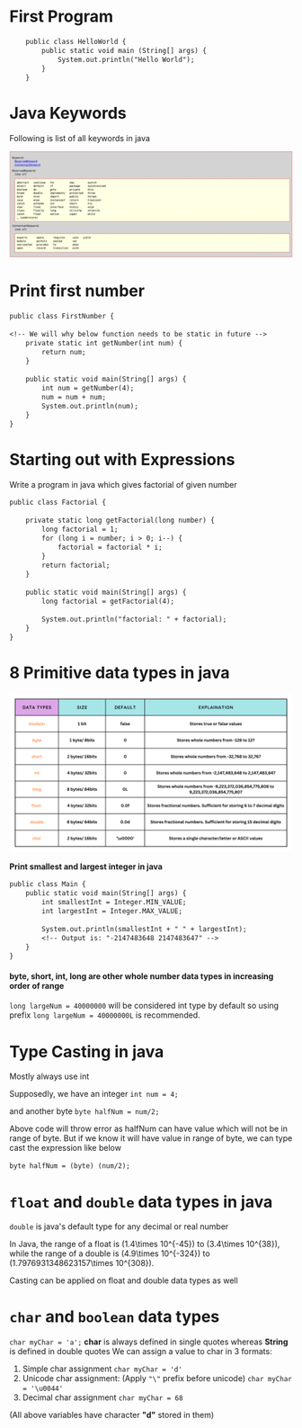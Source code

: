 # First Program

```
    public class HelloWorld {
        public static void main (String[] args) {
            System.out.println("Hello World");
        }
    }
```

# Java Keywords

Following is list of all keywords in java

![java keywords](./images/java-keywords.png)

# Print first number

```
public class FirstNumber {

<!-- We will why below function needs to be static in future -->
    private static int getNumber(int num) {
        return num;
    }

    public static void main(String[] args) {
        int num = getNumber(4);
        num = num + num;
        System.out.println(num);
    }
}
```

# Starting out with Expressions

Write a program in java which gives factorial of given number

```
public class Factorial {

    private static long getFactorial(long number) {
        long factorial = 1;
        for (long i = number; i > 0; i--) {
            factorial = factorial * i;
        }
        return factorial;
    }

    public static void main(String[] args) {
        long factorial = getFactorial(4);

        System.out.println("factorial: " + factorial);
    }
}
```

# 8 Primitive data types in java

![primitive data types in javas](./images/Primitive.png)

**Print smallest and largest integer in java**

```
public class Main {
    public static void main(String[] args) {
        int smallestInt = Integer.MIN_VALUE;
        int largestInt = Integer.MAX_VALUE;

        System.out.println(smallestInt + " " + largestInt);
        <!-- Output is: "-2147483648 2147483647" -->
    }
}
```

#### byte, short, int, long are other whole number data types in increasing order of range

`long largeNum = 40000000` will be considered int type by default so using prefix `long largeNum = 40000000L` is recommended.

# Type Casting in java

Mostly always use int

Supposedly, we have an integer
`int num = 4;`

and another byte
`byte halfNum = num/2;`

Above code will throw error as halfNum can have value which will not be in range of byte.
But if we know it will have value in range of byte, we can type cast the expression like below

`byte halfNum = (byte) (num/2);`

# `float` and `double` data types in java

`double` is java's default type for any decimal or real number

In Java, the range of a float is \(1.4\times 10^{-45}\) to \(3.4\times 10^{38}\), while the range of a double is \(4.9\times 10^{-324}\) to \(1.7976931348623157\times 10^{308}\).

Casting can be applied on float and double data types as well

# `char` and `boolean` data types

`char myChar = 'a';`
**char** is always defined in single quotes whereas **String** is defined in double quotes
We can assign a value to char in 3 formats:

1. Simple char assignment
   `char myChar = 'd'`
2. Unicode char assignment: (Apply `"\"` prefix before unicode)
   `char myChar = '\u0044'`
3. Decimal char assignment
   `char myChar = 68`

(All above variables have character **"d"** stored in them)
